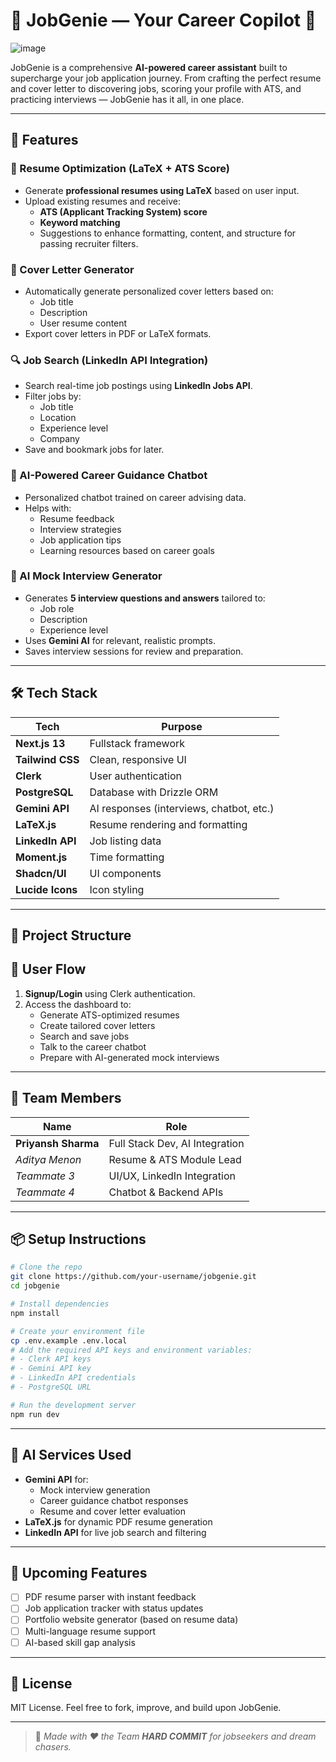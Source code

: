 # 💼 JobGenie — Your Career Copilot 🚀

![image](https://github.com/user-attachments/assets/5a7e6b5a-457e-4c07-af59-d85f407a9aaf)

JobGenie is a comprehensive **AI-powered career assistant** built to supercharge your job application journey. From crafting the perfect resume and cover letter to discovering jobs, scoring your profile with ATS, and practicing interviews — JobGenie has it all, in one place.

---

## 🌟 Features

### 📄 Resume Optimization (LaTeX + ATS Score)
- Generate **professional resumes using LaTeX** based on user input.
- Upload existing resumes and receive:
  - **ATS (Applicant Tracking System) score**
  - **Keyword matching**
  - Suggestions to enhance formatting, content, and structure for passing recruiter filters.

### 📝 Cover Letter Generator
- Automatically generate personalized cover letters based on:
  - Job title
  - Description
  - User resume content
- Export cover letters in PDF or LaTeX formats.

### 🔍 Job Search (LinkedIn API Integration)
- Search real-time job postings using **LinkedIn Jobs API**.
- Filter jobs by:
  - Job title
  - Location
  - Experience level
  - Company
- Save and bookmark jobs for later.

### 🧠 AI-Powered Career Guidance Chatbot
- Personalized chatbot trained on career advising data.
- Helps with:
  - Resume feedback
  - Interview strategies
  - Job application tips
  - Learning resources based on career goals

### 🎤 AI Mock Interview Generator
- Generates **5 interview questions and answers** tailored to:
  - Job role
  - Description
  - Experience level
- Uses **Gemini AI** for relevant, realistic prompts.
- Saves interview sessions for review and preparation.

---

## 🛠️ Tech Stack

| Tech           | Purpose                                 |
|----------------|------------------------------------------|
| **Next.js 13** | Fullstack framework                      |
| **Tailwind CSS** | Clean, responsive UI                   |
| **Clerk**      | User authentication                     |
| **PostgreSQL** | Database with Drizzle ORM               |
| **Gemini API** | AI responses (interviews, chatbot, etc.) |
| **LaTeX.js**   | Resume rendering and formatting          |
| **LinkedIn API** | Job listing data                       |
| **Moment.js**  | Time formatting                          |
| **Shadcn/UI**  | UI components                            |
| **Lucide Icons** | Icon styling                           |

---

## 📁 Project Structure


## 🔐 User Flow

1. **Signup/Login** using Clerk authentication.
2. Access the dashboard to:
   - Generate ATS-optimized resumes
   - Create tailored cover letters
   - Search and save jobs
   - Talk to the career chatbot
   - Prepare with AI-generated mock interviews

---

## 👥 Team Members

| Name             | Role                              
|------------------|-----------------------------------
| **Priyansh Sharma**  | Full Stack Dev, AI Integration     
| *Aditya Menon*     | Resume & ATS Module Lead         
| *Teammate 3*     | UI/UX, LinkedIn Integration      
| *Teammate 4*     | Chatbot & Backend APIs          

---

## 📦 Setup Instructions

```bash
# Clone the repo
git clone https://github.com/your-username/jobgenie.git
cd jobgenie

# Install dependencies
npm install

# Create your environment file
cp .env.example .env.local
# Add the required API keys and environment variables:
# - Clerk API keys
# - Gemini API key
# - LinkedIn API credentials
# - PostgreSQL URL

# Run the development server
npm run dev
```

---

## 🧠 AI Services Used

- **Gemini API** for:
  - Mock interview generation
  - Career guidance chatbot responses
  - Resume and cover letter evaluation
- **LaTeX.js** for dynamic PDF resume generation
- **LinkedIn API** for live job search and filtering

---

## 🔮 Upcoming Features

- [ ] PDF resume parser with instant feedback
- [ ] Job application tracker with status updates
- [ ] Portfolio website generator (based on resume data)
- [ ] Multi-language resume support
- [ ] AI-based skill gap analysis

---

## 📄 License

MIT License. Feel free to fork, improve, and build upon JobGenie.

---

> 🔗 _Made with ♥ the Team **HARD COMMIT** for jobseekers and dream chasers._
